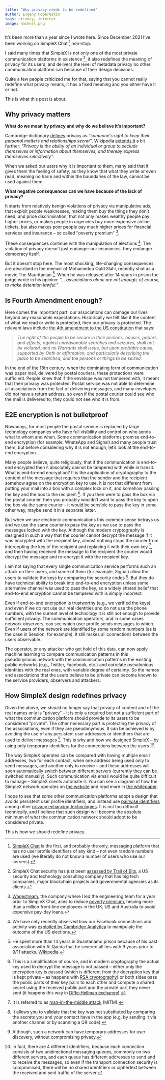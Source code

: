 ```yaml
---
title: "Why privacy needs to be redefined"
author: Evgeny Poberezkin
tags: privacy, internet
image: haskell.png
---
```


It’s been more than a year since I wrote here. Since December 2021 I’ve been working on SimpleX Chat [^simplex] non-stop.

I said many times that SimpleX is not only one of the most private communication platforms in existence [^tob], it also redefines the meaning of privacy for its users, and delivers the level of metadata privacy no other communication platform can because of their design decisions.

Quite a few people criticized me for that, saying that you cannot really redefine what privacy means, it has a fixed meaning and you either have it or not.

This is what this post is about.

## Why privacy matters

**What do we mean by privacy and why do we believe it’s important?**

Cambridge dictionary [defines](https://dictionary.cambridge.org/dictionary/english/privacy) privacy as _"someone's right to keep their personal matters and relationships secret"_. Wikipedia [extends it](https://en.wikipedia.org/wiki/Privacy) a bit further: _"Privacy is the ability of an individual or group to seclude themselves or information about themselves, and thereby express themselves selectively"_.

When we asked our users why it is important to them, many said that it gives them the feeling of safety, as they know that what they write or even read, meaning no harm and within the boundaries of the law, cannot be used against them.

**What negative consequences can we have because of the lack of privacy?**

It starts from relatively benign violations of privacy via manipulative ads, that exploit people weaknesses, making them buy the things they don’t need, and price discrimination, that not only makes wealthy people pay higher prices, or makes people in urgencies buy more expensive airline tickets, but also makes poor people pay much higher prices for financial services and insurance – so called "poverty premium" [^wagestream].

These consequences continue with the manipulation of elections [^ca]. The violation of privacy doesn't just endanger our economics, they endanger democracy itself.

But it doesn’t stop here. The most shocking, life-changing consequences are described in the memoir of Mohamedou Ould Slahi, recently shot as a movie The Mauritanian [^slahi]. When he was released after 14 years in prison the judge wrote in his opinion: _"... associations alone are not enough, of course, to make detention lawful."_

## Is Fourth Amendment enough?

Here comes the important part: our associations can damage our lives beyond any reasonable expectations. Historically we felt like if the content of what we read or write is protected, then our privacy is protected. The relevant laws include [the 4th amendment to the US constitution](https://en.wikipedia.org/wiki/Fourth_Amendment_to_the_United_States_Constitution) that says:

> _The right of the people to be secure in their persons, houses, papers, and effects, against unreasonable searches and seizures, shall not be violated, and no Warrants shall issue, but upon probable cause, supported by Oath or affirmation, and particularly describing the place to be searched, and the persons or things to be seized._

In the end of the 18th century, when the dominating form of communication was paper mail, delivered by postal couriers, these protections were sufficient. People knew that if the envelope was not tampered with, it meant that their privacy was protected. Postal service was not able to determine all associations from the fact of delivering messages, and many envelopes did not have a return address, so even if the postal courier could see who the mail is delivered to, they could not see who it is from.

## E2E encryption is not bulletproof

Nowadays, for most people the postal service is replaced by large technology companies who have full visibility and control on who sends what to whom and when. Some communication platforms promise end-to-end encryption (for example, WhatsApp and Signal) and many people trust them, but before considering why it is not enough, let’s look at the end-to-end encryption.

Many people believe, quite religiously, that if the communication is end-to-end encrypted then it absolutely cannot be tampered with while in transit. What is end-to-end encryption? It is the application of cryptography to the content of the message that requires that the sender and the recipient somehow agree on the encryption key to use. It is not that different from putting your mail into a box with a complex lock on it, and somehow passing the key and the box to the recipient [^e2e]. If you then were to pass the box via the postal courier, then you probably wouldn’t want to pass the key to open the box via the same courier – it would be sensible to pass the key in some other way, maybe send it in a separate letter.

But when we use electronic communications this common sense betrays us and we use the same courier to pass the key as we use to pass the messages locked with the key. Although the modern cryptography is designed in such a way that the courier cannot decrypt the message if it was encrypted with the recipient key, almost nothing stops the courier from intercepting the key of the recipient and replacing it with their own key [^mitm], and then having received the message to the recipient the courier would decrypt the message and re-encrypt it with the recipient key.

I am not saying that every single communication service performs such an attack on their users, and some of them (for example, Signal) allow the users to validate the keys by comparing the security codes [^verify]. But they do have technical ability to break into end-to-end encryption unless some alternative channel was used to pass the key, so a widely shared belief that end-to-end encryption cannot be tampered with is simply incorrect.

Even if end-to-end encryption is trustworthy (e.g., we verified the keys), and even if we do not use our real identities and do not use the phone numbers, with the current level of technology it is still not enough to provide sufficient privacy. The communication operators, and in some cases network observers, can see which user profile sends messages to which. Even if users of the network are identified by some random numbers (as is the case in Session, for example), it still makes all connections between the users observable.

The operator, or any attacker who got hold of this data, can now apply machine learning to compare communication patterns in this pseudonymous network with the communication patterns in the existing public networks (e.g., Twitter, Facebook, etc.) and correlate pseudonious identities with the real ones, with variable degree of certainty. So the names and associations that the users believe to be private can become known to the service providers, observers and attackers.

## How SimpleX design redefines privacy

Given the above, we should no longer say that privacy of content and of the real names only is "privacy" – it is only a required but not a sufficient part of what the communication platform should provide to its users to be considered "private". The other necessary part is protecting the privacy of the associations, even if they are pseudonymous. It can be achieved is by avoiding the use of any persistent user addresses or identifiers that are used to deliver messages [^address]. This is why and how we designed SimpleX – by using only temporary identifiers for the connections between the users [^design].

The way SimpleX operates can be compared with having multiple email addresses, two for each contact, when one address being used only to send messages, and another only to receive – and these addresses will soon automatically switch between different servers (currently they can be switched manually). Such communication via email would be quite difficult to manage – SimpleX clients automate it. You can see a diagram of how the SimpleX network operates on [the website](https://simplex.chat/#simplex-explained) and read more in [the whitepaper](https://github.com/simplex-chat/simplexmq/blob/stable/protocol/overview-tjr.md).

I hope to see that some other communication platforms adopt a design that avoids persistent user profile identifiers, and instead use [pairwise identifiers](https://csrc.nist.gov/glossary/term/Pairwise_Pseudonymous_Identifier) among other [privacy enhancing technologies](https://en.wikipedia.org/wiki/Privacy-enhancing_technologies). It is not too difficult technically, and I believe that such design will become the absolute minimum of what the communication network should adopt to be considered private.

This is how we should redefine privacy.

[^simplex]: [SimpleX Chat](https://simplex.chat) is the first, and probably the only, messaging platform that has no user profile identifiers of any kind – not even random numbers are used (we literally do not know a number of users who use our servers).

[^tob]: SimpleX Chat security has just been [assessed by Trail of Bits](https://simplex.chat/blog/20221108-simplex-chat-v4.2-security-audit-new-website.html), a US security and technology consulting company that has big tech companies, major blockchain projects and governmental agencies as its clients.

[^wagestream]:  [Wagestream](https://wagestream.com/en/), the company where I led the engineering team for a year prior to SimpleX Chat, aims to reduce [poverty premium](https://fairbydesign.com/povertypremium/), helping more than a million front-line employees in the UK, US and Australia to avoid expensive pay-day loans.

[^ca]: We have only recently observed how our Facebook connections and activity was [exploited by Cambridge Analytica](https://en.wikipedia.org/wiki/Facebook–Cambridge_Analytica_data_scandal) to manipulate the outcome of the US elections.

[^slahi]: He spent more than 14 years in Guantanamo prison because of his past association with Al Qaeda that he severed all ties with 9 years prior to 9/11 attacks. [Wikipedia](https://en.wikipedia.org/wiki/Mohamedou_Ould_Slahi).

[^e2e]: This is a simplification of course, and in modern cryptography the actual key used to decrypt the message is not passed – either only the encryption key is passed (which is different from the decryption key that is kept private – as happens with [RSA cryptography](https://en.wikipedia.org/wiki/RSA_(cryptosystem))) or both sides pass the public parts of their key pairs to each other and compute a shared secret using the received public part and the private part they never sent (it happens this way in [Diffe-Hellman exchange](https://en.wikipedia.org/wiki/Diffie–Hellman_key_exchange)).

[^mitm]: It is referred to as [man-in-the-middle attack](https://en.wikipedia.org/wiki/Man-in-the-middle_attack) (MITM). 

[^verify]: It allows you to validate that the key was not substituted by comparing the secrets you and your contact have in the app (e.g. by sending it via another channel or by scanning a QR code).

[^address]: Although, such a network can have temporary addresses for user discovery, without compromising privacy.

[^design]: In fact, there are 4 different identifiers, because each connection consists of two unidirectional messaging queues, commonly on two different servers, and each queue has different addresses to send and to receive the messages, so even if the transport connection security is compromised, there will be no shared identifiers or ciphertext between the received and sent traffic of the server.
